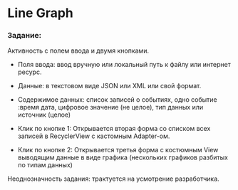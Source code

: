 # Line Graph

### Задание: 

Активность с полем ввода и двумя кнопками.

- Поля ввода:  ввод вручную или локальный путь к файлу или интернет ресурс.

- Данные: в текстовом виде JSON или XML или свой формат.

- Содержимое данных: список записей о событиях, одно событие :время дата,  цифровое значение (не целое), тип данных или источник (целое)

- Клик по кнопке 1: Открывается вторая форма со списком всех записей в RecyclerView с кастомным Adapter-ом.

- Клик по кнопке 2: Открывается третья форма с костюмным View выводящим данные в виде графика (нескольких графиков разбитых по типам данных)

Неоднозначность задания: трактуется на усмотрение разработчика.

